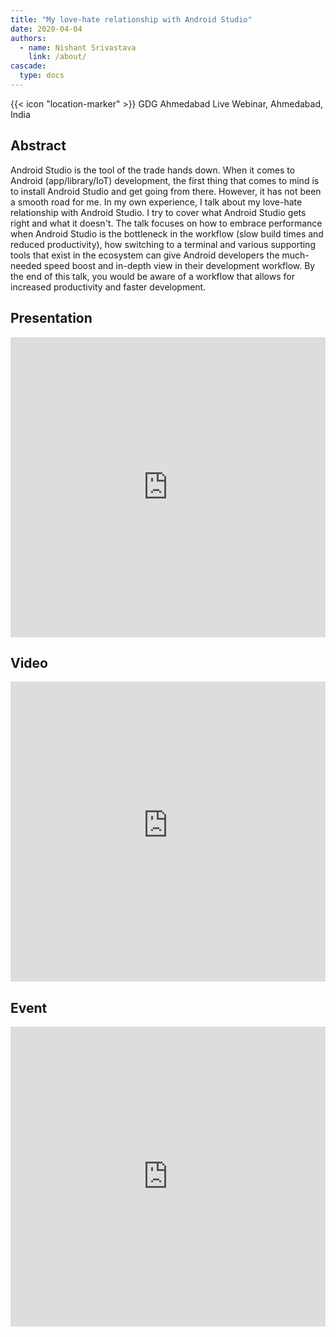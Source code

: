```yaml
---
title: "My love-hate relationship with Android Studio"
date: 2020-04-04
authors:
  - name: Nishant Srivastava
    link: /about/
cascade:
  type: docs
---
```


{{< icon "location-marker" >}} GDG Ahmedabad Live Webinar, Ahmedabad, India

<!--more-->

## Abstract

Android Studio is the tool of the trade hands down. When it comes to Android (app/library/IoT) development, the first thing that comes to mind is to install Android Studio and get going from there. However, it has not been a smooth road for me. In my own experience, I talk about my love-hate relationship with Android Studio. I try to cover what Android Studio gets right and what it doesn't. The talk focuses on how to embrace performance when Android Studio is the bottleneck in the workflow (slow build times and reduced productivity), how switching to a terminal and various supporting tools that exist in the ecosystem can give Android developers the much-needed speed boost and in-depth view in their development workflow. By the end of this talk, you would be aware of a workflow that allows for increased productivity and faster development.

## Presentation

<iframe src="https://docs.google.com/presentation/d/e/2PACX-1vRwhpbA57IPI3haF_n5CjjZ3HvCnBAVwXLWu4n1CttvH0y39HAK6GZIl0xMen6pfu0JJeu2ZOvAkwBu/embed?start=false&loop=true&delayms=3000" frameborder="0" width="100%" height="480" allowfullscreen="true" mozallowfullscreen="true" webkitallowfullscreen="true"></iframe>

## Video

<iframe width="100%" height="480" src="https://www.youtube-nocookie.com/embed/v-gHwiHsZR0" frameborder="0" allow="accelerometer; autoplay; encrypted-media; gyroscope; picture-in-picture" allowfullscreen></iframe>

## Event

<iframe src="https://web.archive.org/web/20200405150902/http://web.archive.org/screenshot/https://www.meetup.com/GDG-Ahmedabad/events/269784249/" frameborder="0" width="100%" height="480" allowfullscreen="true" mozallowfullscreen="true" webkitallowfullscreen="true"></iframe>
